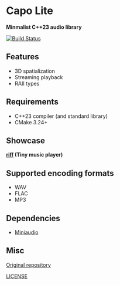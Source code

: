 # Capo Lite

**Minmalist C++23 audio library**

[![Build Status](https://github.com/capo-devs/capo-lite/actions/workflows/ci.yml/badge.svg)](https://github.com/capo-devs/capo-lite/actions/workflows/ci.yml)

## Features

- 3D spatialization
- Streaming playback
- RAII types

## Requirements

- C++23 compiler (and standard library)
- CMake 3.24+

## Showcase

**[riff](https://github.com/capo-devs/riff) (Tiny music player)**

## Supported encoding formats

- WAV
- FLAC
- MP3

## Dependencies

- [Miniaudio](https://miniaud.io)

## Misc

[Original repository](https://github.com/capo-devs/capo-lite)

[LICENSE](LICENSE)
